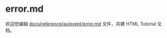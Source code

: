 error.md
===

欢迎您编辑 <a target="__blank" href="https://github.com/jaywcjlove/html-tutorial/blob/master/docs/reference/av/event/error.md">docs/reference/av/event/error.md</a> 文件，共建 HTML Tutorial 文档。